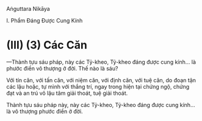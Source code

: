 Aṅguttara Nikāya

I. Phẩm Ðáng Ðược Cung Kính

# (III) (3) Các Căn

—Thành tựu sáu pháp, này các Tỷ-kheo, Tỷ-kheo đáng được cung kính... là phước điền vô thượng ở đời. Thế nào là sáu?

Với tín căn, với tấn căn, với niệm căn, với định căn, với tuệ căn, do đoạn tận các lậu hoặc, tự mình với thắng trí, ngay trong hiện tại chứng ngộ, chứng đạt và an trú vô lậu tâm giải thoát, tuệ giải thoát.

Thành tựu sáu pháp này, này các Tỷ-kheo, Tỷ-kheo đáng được cung kính... là vô thượng phước điền ở đời.

